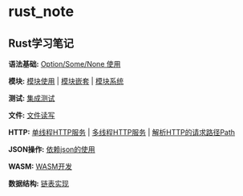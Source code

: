# rust_note

## Rust学习笔记

**语法基础:** [Option/Some/None 使用](./demo/option_some_none/src/main.rs) 

**模块:** [模块使用](./demo/mod_use/src/main.rs) | [模块嵌套](./demo/mod_nest/src/main.rs) | [模块系统](./demo/mod_sys/src/main.rs)

**测试:** [集成测试](./demo/testing/)

**文件:** [文件读写](./demo/fs/src/main.rs)

**HTTP:** [单线程HTTP服务](./demo/http/src/main.rs) | [多线程HTTP服务](./demo/http_multi_thread/) | [解析HTTP的请求路径Path](./demo/http_parse_path/src/main.rs)

**JSON操作:** [依赖json的使用](./demo/json_read/src/main.rs)

**WASM:** [WASM开发](./demo/my_wasm/)

**数据结构:** [链表实现](./demo/list_node/src/main.rs)
 


